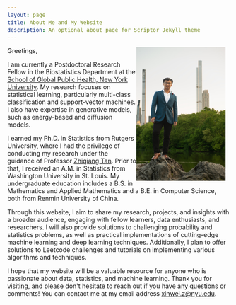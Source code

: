 ```yaml
---
layout: page
title: About Me and My Website
description: An optional about page for Scriptor Jekyll theme
---
```


<!-- ![alt text](/images/wanderer_above_the_sea_of_fog.jpg){: width="50%" style="display: block; margin: 0 auto;"} -->

<!-- ![alt text](/images/author_image3.jpg){: height="10%" style="display: block; margin: 0 auto;"} -->
<img src="/images/author_image3.jpg" alt="alt text" style="width: 40%; height: 55%; float: right; margin-right: 10px;">

Greetings,

I am currently a Postdoctoral Research Fellow in the Biostatistics Department at the [School of Global Public Health, New York University](https://publichealth.nyu.edu/). My research focuses on statistical learning, particularly multi-class classification and support-vector machines. I also have expertise in generative models, such as energy-based and diffusion models.

I earned my Ph.D. in Statistics from Rutgers University, where I had the privilege of conducting my research under the guidance of Professor [Zhiqiang Tan](https://statweb.rutgers.edu/ztan/index.html). Prior to that, I received an A.M. in Statistics from Washington University in St. Louis. My undergraduate education includes a B.S. in Mathematics and Applied Mathematics and a B.E. in Computer Science, both from Renmin University of China.

Through this website, I aim to share my research, projects, and insights with a broader audience, engaging with fellow learners, data enthusiasts, and researchers. I will also provide solutions to challenging probability and statistics problems, as well as practical implementations of cutting-edge machine learning and deep learning techniques. Additionally, I plan to offer solutions to Leetcode challenges and tutorials on implementing various algorithms and techniques.

I hope that my website will be a valuable resource for anyone who is passionate about data, statistics, and machine learning. Thank you for visiting, and please don't hesitate to reach out if you have any questions or comments! You can contact me at my email address [xinwei.z@nyu.edu](mailto:xinwei.z@nyu.edu).
